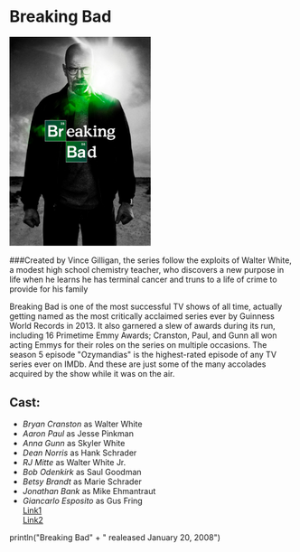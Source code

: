# **Breaking Bad**

<img src="breakingbad.jpg" width= 250px>

###Created by Vince Gilligan, the series follow the exploits of Walter White, a modest high school chemistry teacher, who discovers a new purpose in life when he learns he has terminal cancer and truns to a life of crime to provide for his family

Breaking Bad is one of the most successful TV shows of all time, actually getting named as the most critically acclaimed series ever by Guinness World Records in 2013. It also garnered a slew of awards during its run, including 16 Primetime Emmy Awards; Cranston, Paul, and Gunn all won acting Emmys for their roles on the series on multiple occasions. The season 5 episode "Ozymandias" is the highest-rated episode of any TV series ever on IMDb. And these are just some of the many accolades acquired by the show while it was on the air.

## **Cast:**

- _Bryan Cranston_ as Walter White
- _Aaron Paul_ as Jesse Pinkman
- _Anna Gunn_ as Skyler White
- _Dean Norris_ as Hank Schrader
- _RJ Mitte_ as Walter White Jr.
- _Bob Odenkirk_ as Saul Goodman
- _Betsy Brandt_ as Marie Schrader
- _Jonathan Bank_ as Mike Ehmantraut
- _Giancarlo Esposito_ as Gus Fring<br>
  [Link1](https://www.imdb.com/title/tt0903747/)<br>
  [Link2](https://www.sonypictures.com/tv/breakingbad)

println("Breaking Bad" + " realeased January 20, 2008")
